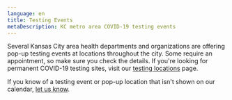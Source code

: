 ```yaml
---
language: en
title: Testing Events
metaDescription: KC metro area COVID-19 testing events
---
```

Several Kansas City area health departments and organizations are offering pop-up testing events at locations throughout the city. Some require an appointment, so make sure you check the details. If you're looking for permanent COVID-19 testing sites, visit our [testing locations](https://www.comebackkc.com/kc-covid-testing-locations/) page.

<div data-tockify-component="calendar" data-tockify-calendar="kccovidtestevents"></div>
<script data-cfasync="false" \\`data-tockify-view="pinboard" \\`data-tockify-script="embed" src="https://public.tockify.com/browser/embed.js"></script>

If you know of a testing event or pop-up location that isn't shown on our calendar, [let us know](/contact/).